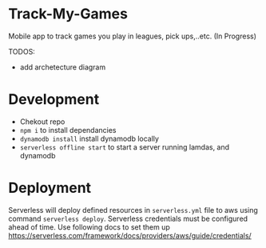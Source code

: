 # Track-My-Games
Mobile app to track games you play in leagues, pick ups,..etc. (In Progress)

TODOS:
- add archetecture diagram

# Development
 - Chekout repo
 - `npm i` to install dependancies
 - `dynamodb install` install dynamodb locally
 - `serverless offline start` to start a server running lamdas, and dynamodb

# Deployment

Serverless will deploy defined resources in `serverless.yml` file to aws using command `serverless deploy`. Serverless credentials must be configured ahead of time. Use following docs to set them up https://serverless.com/framework/docs/providers/aws/guide/credentials/
